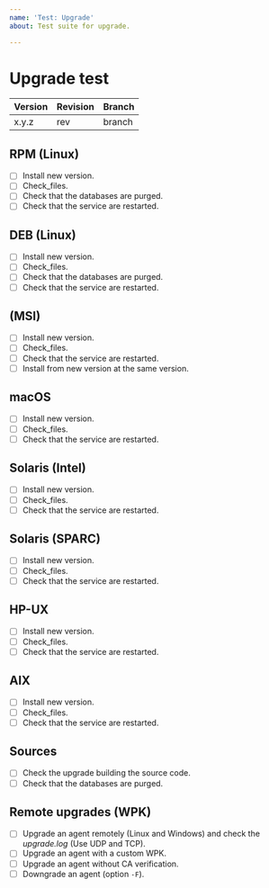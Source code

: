 ```yaml
---
name: 'Test: Upgrade'
about: Test suite for upgrade.

---
```


# Upgrade test

| Version | Revision | Branch |
| --- | --- | --- |
| x.y.z | rev | branch |

## RPM (Linux)

- [ ] Install new version.
- [ ] Check_files.
- [ ] Check that the databases are purged.
- [ ] Check that the service are restarted.

## DEB (Linux)

- [ ] Install new version.
- [ ] Check_files.
- [ ] Check that the databases are purged.
- [ ] Check that the service are restarted.

## (MSI)

- [ ] Install new version.
- [ ] Check_files.
- [ ] Check that the service are restarted.
- [ ] Install from new version at the same version.

## macOS

- [ ] Install new version.
- [ ] Check_files.
- [ ] Check that the service are restarted.

## Solaris (Intel)

- [ ] Install new version.
- [ ] Check_files.
- [ ] Check that the service are restarted.

## Solaris (SPARC)

- [ ] Install new version.
- [ ] Check_files.
- [ ] Check that the service are restarted.

## HP-UX

- [ ] Install new version.
- [ ] Check_files.
- [ ] Check that the service are restarted.

## AIX

- [ ] Install new version.
- [ ] Check_files.
- [ ] Check that the service are restarted.

## Sources

- [ ] Check the upgrade building the source code.
- [ ] Check that the databases are purged.

## Remote upgrades (WPK)

- [ ] Upgrade an agent remotely (Linux and Windows) and check the _upgrade.log_  (Use UDP and TCP).
- [ ] Upgrade an agent with a custom WPK.
- [ ] Upgrade an agent without CA verification.
- [ ] Downgrade an agent (option `-F`).
